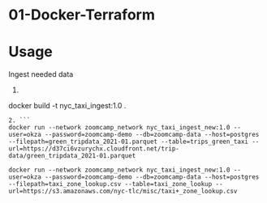 # 01-Docker-Terraform

# Usage
Ingest needed data
1. ```
docker build -t nyc_taxi_ingest:1.0 .
```
2. ```
docker run --network zoomcamp_network nyc_taxi_ingest_new:1.0 --user=okza --password=zoomcamp-demo --db=zoomcamp-data --host=postgres --filepath=green_tripdata_2021-01.parquet --table=trips_green_taxi --url=https://d37ci6vzurychx.cloudfront.net/trip-data/green_tripdata_2021-01.parquet

docker run --network zoomcamp_network nyc_taxi_ingest_new:1.0 --user=okza --password=zoomcamp-demo --db=zoomcamp-data --host=postgres --filepath=taxi_zone_lookup.csv --table=taxi_zone_lookup --url=https://s3.amazonaws.com/nyc-tlc/misc/taxi+_zone_lookup.csv
```
